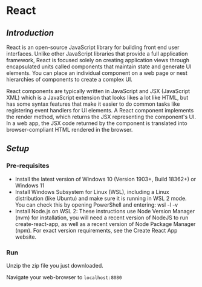 # React


## _Introduction_
React is an open-source JavaScript library for building front end user interfaces. Unlike other JavaScript libraries that provide a full application framework, React is focused solely on creating application views through encapsulated units called components that maintain state and generate UI elements. You can place an individual component on a web page or nest hierarchies of components to create a complex UI.

React components are typically written in JavaScript and JSX (JavaScript XML) which is a JavaScript extension that looks likes a lot like HTML, but has some syntax features that make it easier to do common tasks like registering event handlers for UI elements. A React component implements the render method, which returns the JSX representing the component's UI. In a web app, the JSX code returned by the component is translated into browser-compliant HTML rendered in the browser.


## _Setup_

### Pre-requisites
- Install the latest version of Windows 10 (Version 1903+, Build 18362+) or Windows 11
- Install Windows Subsystem for Linux (WSL), including a Linux distribution (like Ubuntu) and make sure it is running in WSL 2 mode. You can check this by opening PowerShell and entering: wsl -l -v
- Install Node.js on WSL 2: These instructions use Node Version Manager (nvm) for installation, you will need a recent version of NodeJS to run create-react-app, as well as a recent version of Node Package Manager (npm). For exact version requirements, see the Create React App website.

### Run

Unzip the zip file you just downloaded. 


Navigate your web-browser to ```localhost:8080```



















